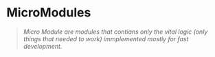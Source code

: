 # MicroModules

><i> Micro Module are modules that contians only the vital logic (only things that needed to work) immplemented mostly for fast development. </i>
